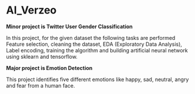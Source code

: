 # AI_Verzeo

**Minor project is Twitter User Gender Classification**

In this project, for the given dataset the following tasks are performed Feature selection, cleaning the dataset, EDA (Exploratory Data Analysis), Label encoding, training the algorithm and building artificial neural network using sklearn and tensorflow.

**Major project is Emotion Detection**

This project identifies five different emotions like happy, sad, neutral, angry and fear from a human face. 
